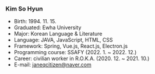 ### Kim So Hyun

- Birth: 1994. 11. 15.
- Graduated: Ewha University 
- Major: Korean Language & Literature
- Language: JAVA, JavaScript, HTML, CSS
- Framework: Spring, Vue.js, React.js, Electron.js
- Programming course: SSAFY (2022. 1. ~ 2022. 12.)
- Career: civilian worker in R.O.K.A. (2020. 12. ~ 2021. 10.)
- E-mail: janeqcitizen@naver.com
